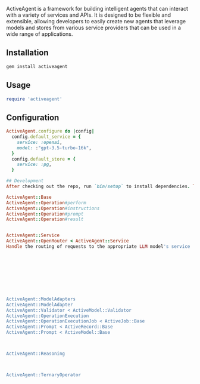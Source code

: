 
ActiveAgent is a framework for building intelligent agents that can interact with a variety of services and APIs. It is designed to be flexible and extensible, allowing developers to easily create new agents that leverage models and stores from various service providers that can be used in a wide range of applications.

## Installation
```ruby
gem install activeagent
```

## Usage
```ruby
require 'activeagent'
```

## Configuration
```ruby
ActiveAgent.configure do |config|
  config.default_service = {
    service: :openai,
    model: :"gpt-3.5-turbo-16k",
  }
  config.default_store = {
    service: :pg,
  }

## Development
After checking out the repo, run `bin/setup` to install dependencies. Then, run `rake spec` to run the tests. You can also run `bin/console` for an interactive prompt that will allow you to experiment.

ActiveAgent::Base
ActiveAgent::Operation#perform
ActiveAgent::Operation#instructions
ActiveAgent::Operation#prompt
ActiveAgent::Operation#result


ActiveAgent::Service
ActiveAgent::OpenRouter < ActiveAgent::Service
Handle the routing of requests to the appropriate LLM model's service









ActiveAgent::ModelAdapters
ActiveAgent::ModelAdapter
ActiveAgent::Validator < ActiveModel::Validator
ActiveAgent::OperationExecution 
ActiveAgent::OperationExecutionJob < ActiveJob::Base
ActiveAgent::Prompt < ActiveRecord::Base
ActiveAgent::Prompt < ActiveModel::Base



ActiveAgent::Reasoning



ActiveAgent::TernaryOperator





